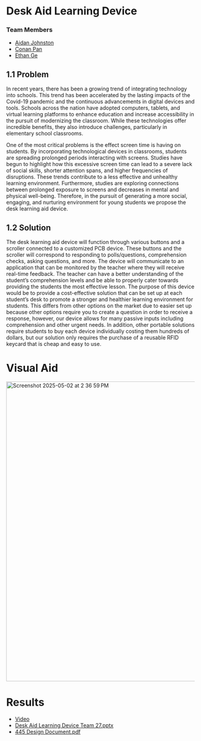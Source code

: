 # Desk Aid Learning Device 

### Team Members

- [Aidan Johnston](https://github.com/AidanJ16)
- [Conan Pan](https://github.com/PhriYingPan)
- [Ethan Ge](https://github.com/ethange2)


## 1.1 Problem

In recent years, there has been a growing trend of integrating technology into schools. This trend has been accelerated by the lasting impacts of the Covid-19 pandemic and the continuous advancements in digital devices and tools. Schools across the nation have adopted computers, tablets, and virtual learning platforms to enhance education and increase accessibility in the pursuit of modernizing the classroom. While these technologies offer incredible benefits, they also introduce challenges, particularly in elementary school classrooms. 

One of the most critical problems is the effect screen time is having on students. By incorporating technological devices in classrooms, students are spreading prolonged periods interacting with screens. Studies have begun to highlight how this excessive screen time can lead to a severe lack of social skills, shorter attention spans, and higher frequencies of disruptions. These trends contribute to a less effective and unhealthy learning environment. Furthermore, studies are exploring connections between prolonged exposure to screens and decreases in mental and physical well-being. Therefore, in the pursuit of generating a more social, engaging, and nurturing environment for young students we propose the desk learning aid device.

## 1.2 Solution

The desk learning aid device will function through various buttons and a scroller connected to a customized PCB device. These buttons and the scroller will correspond to responding to polls/questions, comprehension checks, asking questions, and more. The device will communicate to an application that can be monitored by the teacher where they will receive real-time feedback. The teacher can have a better understanding of the student’s comprehension levels and be able to properly cater towards providing the students the most effective lesson. The purpose of this device would be to provide a cost-effective solution that can be set up at each student’s desk to promote a stronger and healthier learning environment for students. This differs from other options on the market due to easier set up because other options require you to create a question in order to receive a response, however, our device allows for many passive inputs including comprehension and other urgent needs. In addition, other portable solutions require students to buy each device individually costing them hundreds of dollars, but our solution only requires the purchase of a reusable RFID keycard that is cheap and easy to use.



# Visual Aid 
<img width="800" alt="Screenshot 2025-05-02 at 2 36 59 PM" src="https://github.com/user-attachments/assets/8b5ad18f-7f93-401f-a794-2db234fa907e" />


# Results

 - [Video](https://drive.google.com/file/d/13fJDIUi9QKVj2l2KASiBSuiVs_a9EkWj/view?usp=sharing)
 - [Desk Aid Learning Device Team 27.pptx](https://github.com/user-attachments/files/20017662/Desk.Aid.Learning.Device.Team.27.pptx)
 - [445 Design Document.pdf](https://github.com/user-attachments/files/20017668/445.Design.Document.3.pdf)



